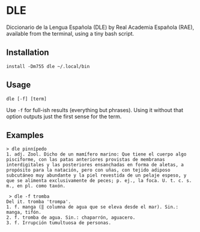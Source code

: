 # DLE
Diccionario de la Lengua Española (DLE) by Real Academia Española (RAE), available from the terminal, using a tiny bash script.

## Installation

```install -Dm755 dle ~/.local/bin```

## Usage

```dle [-f] [term]```

Use ```-f``` for full-ish results (everything but phrases). Using it without that option outputs just the first sense for the term.

## Examples

```
> dle pinnípedo
1. adj. Zool. Dicho de un mamífero marino: Que tiene el cuerpo algo pisciforme, con las patas anteriores provistas de membranas interdigitales y las posteriores ensanchadas en forma de aletas, a propósito para la natación, pero con uñas, con tejido adiposo subcutáneo muy abundante y la piel revestida de un pelaje espeso, y que se alimenta exclusivamente de peces; p. ej., la foca. U. t. c. s. m., en pl. como taxón.
```

```
 > dle -f tromba
Del it. tromba 'trompa'.
1. f. manga (‖ columna de agua que se eleva desde el mar). Sin.: manga, tifón.
2. f. tromba de agua. Sin.: chaparrón, aguacero.
3. f. Irrupción tumultuosa de personas.
```
